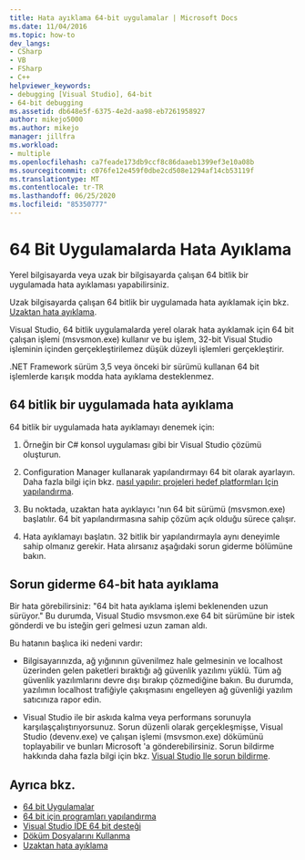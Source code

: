 ```yaml
---
title: Hata ayıklama 64-bit uygulamalar | Microsoft Docs
ms.date: 11/04/2016
ms.topic: how-to
dev_langs:
- CSharp
- VB
- FSharp
- C++
helpviewer_keywords:
- debugging [Visual Studio], 64-bit
- 64-bit debugging
ms.assetid: db648e5f-6375-4e2d-aa98-eb7261958927
author: mikejo5000
ms.author: mikejo
manager: jillfra
ms.workload:
- multiple
ms.openlocfilehash: ca7feade173db9ccf8c86daaeb1399ef3e10a08b
ms.sourcegitcommit: c076fe12e459f0dbe2cd508e1294af14cb53119f
ms.translationtype: MT
ms.contentlocale: tr-TR
ms.lasthandoff: 06/25/2020
ms.locfileid: "85350777"
---
```

# <a name="debug-64-bit-applications"></a>64 Bit Uygulamalarda Hata Ayıklama
Yerel bilgisayarda veya uzak bir bilgisayarda çalışan 64 bitlik bir uygulamada hata ayıklaması yapabilirsiniz.

 Uzak bilgisayarda çalışan 64 bitlik bir uygulamada hata ayıklamak için bkz. [Uzaktan hata ayıklama](../debugger/remote-debugging.md).

 Visual Studio, 64 bitlik uygulamalarda yerel olarak hata ayıklamak için 64 bit çalışan işlemi (msvsmon.exe) kullanır ve bu işlem, 32-bit Visual Studio işleminin içinden gerçekleştirilemez düşük düzeyli işlemleri gerçekleştirir.

 .NET Framework sürüm 3,5 veya önceki bir sürümü kullanan 64 bit işlemlerde karışık modda hata ayıklama desteklenmez.

## <a name="debug-a-64-bit-application"></a>64 bitlik bir uygulamada hata ayıklama
 64 bitlik bir uygulamada hata ayıklamayı denemek için:

1. Örneğin bir C# konsol uygulaması gibi bir Visual Studio çözümü oluşturun.

2. Configuration Manager kullanarak yapılandırmayı 64 bit olarak ayarlayın. Daha fazla bilgi için bkz. [nasıl yapılır: projeleri hedef platformları Için yapılandırma](../ide/how-to-configure-projects-to-target-platforms.md).

3. Bu noktada, uzaktan hata ayıklayıcı 'nın 64 bit sürümü (msvsmon.exe) başlatılır. 64 bit yapılandırmasına sahip çözüm açık olduğu sürece çalışır.

4. Hata ayıklamayı başlatın. 32 bitlik bir yapılandırmayla aynı deneyimle sahip olmanız gerekir. Hata alırsanız aşağıdaki sorun giderme bölümüne bakın.

## <a name="troubleshooting-64-bit-debugging"></a>Sorun giderme 64-bit hata ayıklama
 Bir hata görebilirsiniz: "64 bit hata ayıklama işlemi beklenenden uzun sürüyor." Bu durumda, Visual Studio msvsmon.exe 64 bit sürümüne bir istek gönderdi ve bu isteğin geri gelmesi uzun zaman aldı.

 Bu hatanın başlıca iki nedeni vardır:

- Bilgisayarınızda, ağ yığınının güvenilmez hale gelmesinin ve localhost üzerinden gelen paketleri bıraktığı ağ güvenlik yazılımı yüklü. Tüm ağ güvenlik yazılımlarını devre dışı bırakıp çözmediğine bakın. Bu durumda, yazılımın localhost trafiğiyle çakışmasını engelleyen ağ güvenliği yazılım satıcınıza rapor edin.

- Visual Studio ile bir askıda kalma veya performans sorunuyla karşılaşçalıştırıyorsunuz. Sorun düzenli olarak gerçekleşmişse, Visual Studio (devenv.exe) ve çalışan işlemi (msvsmon.exe) dökümünü toplayabilir ve bunları Microsoft 'a gönderebilirsiniz. Sorun bildirme hakkında daha fazla bilgi için bkz. [Visual Studio Ile sorun bildirme](../ide/how-to-report-a-problem-with-visual-studio.md).

## <a name="see-also"></a>Ayrıca bkz.

- [64 bit Uygulamalar](/dotnet/framework/64-bit-apps)
- [64 bit için programları yapılandırma](/cpp/build/configuring-programs-for-64-bit-visual-cpp)
- [Visual Studio IDE 64 bit desteği](../ide/visual-studio-ide-64-bit-support.md)
- [Döküm Dosyalarını Kullanma](../debugger/using-dump-files.md)
- [Uzaktan hata ayıklama](../debugger/remote-debugging.md)